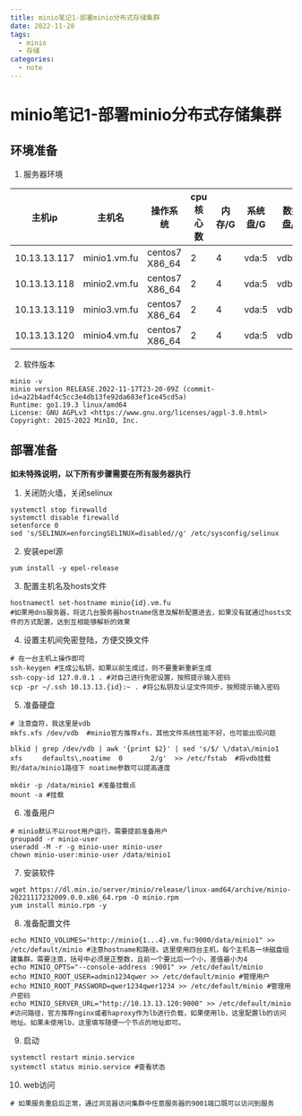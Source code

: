 ```yaml
---
title: minio笔记1-部署minio分布式存储集群
date: 2022-11-28
tags:
  - minio
  - 存储
categories:
  - note
---
```


# minio笔记1-部署minio分布式存储集群

## 环境准备
1. 服务器环境

主机ip|主机名|操作系统|cpu核心数|内存/G|系统盘/G|数据盘/G
-|-|-|-|-|-|-
10.13.13.117|minio1.vm.fu|centos7 X86_64|2|4|vda:5|vdb:10
10.13.13.118|minio2.vm.fu|centos7 X86_64|2|4|vda:5|vdb:10
10.13.13.119|minio3.vm.fu|centos7 X86_64|2|4|vda:5|vdb:10
10.13.13.120|minio4.vm.fu|centos7 X86_64|2|4|vda:5|vdb:10

2. 软件版本
```shell
minio -v
minio version RELEASE.2022-11-17T23-20-09Z (commit-id=a22b4adf4c5cc3e4db13fe92da683ef1ce45cd5a)
Runtime: go1.19.3 linux/amd64
License: GNU AGPLv3 <https://www.gnu.org/licenses/agpl-3.0.html>
Copyright: 2015-2022 MinIO, Inc.
```
## 部署准备
**如未特殊说明，以下所有步骤需要在所有服务器执行**

1. 关闭防火墙，关闭selinux

```shell
systemctl stop firewalld
systemctl disable firewalld
setenforce 0
sed 's/SELINUX=enforcingSELINUX=disabled//g' /etc/sysconfig/selinux
```
2. 安装epel源
```shell
yum install -y epel-release
```
3. 配置主机名及hosts文件
```shell
hostnamectl set-hostname minio{id}.vm.fu
#如果用dns服务器，将这几台服务器hostname信息及解析配置进去，如果没有就通过hosts文件的方式配置，达到互相能够解析的效果

```
4. 设置主机间免密登陆，方便交换文件
```shell
# 在一台主机上操作即可
ssh-keygen #生成公私钥，如果以前生成过，则不要重新重新生成
ssh-copy-id 127.0.0.1 . #对自己进行免密设置，按照提示输入密码
scp -pr ~/.ssh 10.13.13.{id}:~ . #将公私钥及认证文件同步，按照提示输入密码
```
5. 准备硬盘
```shell
# 注意盘符，我这里是vdb
mkfs.xfs /dev/vdb  #minio官方推荐xfs，其他文件系统性能不好，也可能出现问题

blkid | grep /dev/vdb | awk '{print $2}' | sed 's/$/ \/data\/minio1     xfs     defaults\,noatime  0       2/g'  >> /etc/fstab  #将vdb挂载到/data/minio1路径下 noatime参数可以提高速度

mkdir -p /data/minio1 #准备挂载点
mount -a #挂载
```

6. 准备用户
```shell
# minio默认不以root用户运行，需要提前准备用户
groupadd -r minio-user
useradd -M -r -g minio-user minio-user
chown minio-user:minio-user /data/minio1
```

7. 安装软件
```shell
wget https://dl.min.io/server/minio/release/linux-amd64/archive/minio-20221117232009.0.0.x86_64.rpm -O minio.rpm
yum install minio.rpm -y
```
8. 准备配置文件
```shell
echo MINIO_VOLUMES="http://minio{1...4}.vm.fu:9000/data/minio1" >> /etc/default/minio #注意hostname和路径。这里使用四台主机，每个主机各一块磁盘组建集群。需要注意，括号中必须是正整数，且前一个要比后一个小，差值最小为4
echo MINIO_OPTS="--console-address :9001" >> /etc/default/minio
echo MINIO_ROOT_USER=admin1234qwer >> /etc/default/minio #管理用户
echo MINIO_ROOT_PASSWORD=qwer1234qwer1234 >> /etc/default/minio #管理用户密码
echo MINIO_SERVER_URL="http://10.13.13.120:9000" >> /etc/default/minio #访问路径，官方推荐nginx或者haproxy作为lb进行负载，如果使用lb，这里配置lb的访问地址。如果未使用lb，这里填写随便一个节点的地址即可。
``` 

9. 启动
```shell
systemctl restart minio.service
systemctl status minio.service #查看状态
```

10. web访问
```shell
# 如果服务重启后正常，通过浏览器访问集群中任意服务器的9001端口既可以访问到服务
```